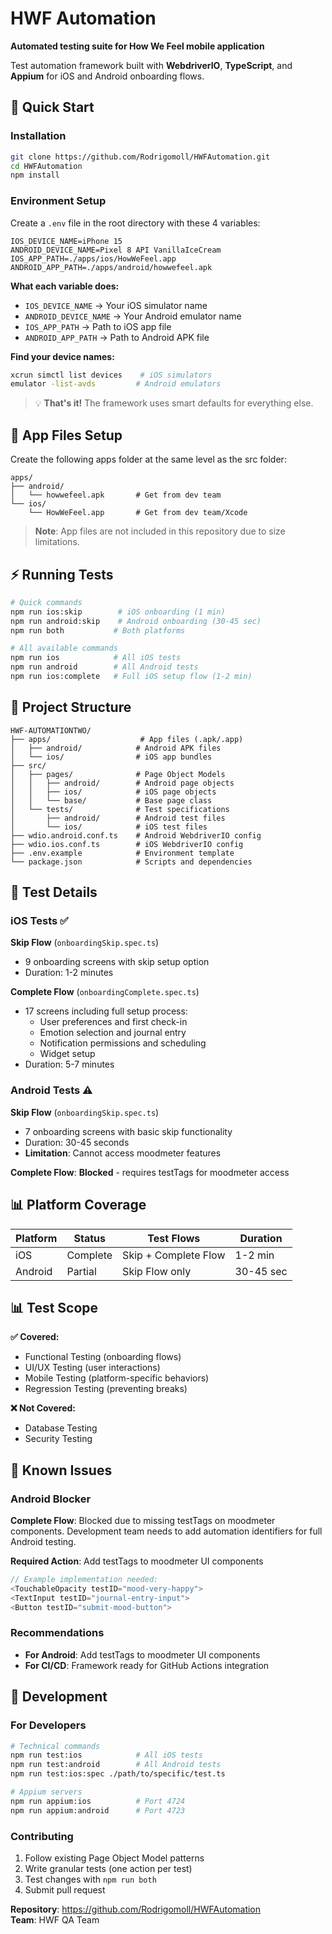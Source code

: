 # HWF Automation

**Automated testing suite for How We Feel mobile application**

Test automation framework built with **WebdriverIO**, **TypeScript**, and **Appium** for iOS and Android onboarding flows.

## 🚀 Quick Start

### Installation
```bash
git clone https://github.com/Rodrigomoll/HWFAutomation.git
cd HWFAutomation
npm install
```

### Environment Setup
Create a `.env` file in the root directory with these 4 variables:

```env
IOS_DEVICE_NAME=iPhone 15
ANDROID_DEVICE_NAME=Pixel 8 API VanillaIceCream
IOS_APP_PATH=./apps/ios/HowWeFeel.app
ANDROID_APP_PATH=./apps/android/howwefeel.apk
```

**What each variable does:**
- `IOS_DEVICE_NAME` → Your iOS simulator name
- `ANDROID_DEVICE_NAME` → Your Android emulator name  
- `IOS_APP_PATH` → Path to iOS app file
- `ANDROID_APP_PATH` → Path to Android APK file

**Find your device names:**
```bash
xcrun simctl list devices    # iOS simulators
emulator -list-avds         # Android emulators
```

> 💡 **That's it!** The framework uses smart defaults for everything else.

## 📱 App Files Setup

Create the following apps folder at the same level as the src folder:

```
apps/
├── android/
│   └── howwefeel.apk       # Get from dev team
└── ios/
    └── HowWeFeel.app       # Get from dev team/Xcode
```

> **Note**: App files are not included in this repository due to size limitations.

## ⚡ Running Tests

```bash
# Quick commands
npm run ios:skip        # iOS onboarding (1 min)
npm run android:skip    # Android onboarding (30-45 sec)
npm run both           # Both platforms

# All available commands
npm run ios            # All iOS tests
npm run android        # All Android tests
npm run ios:complete   # Full iOS setup flow (1-2 min)
```

## 📁 Project Structure

```
HWF-AUTOMATIONTWO/
├── apps/                    # App files (.apk/.app)
│   ├── android/            # Android APK files
│   └── ios/                # iOS app bundles
├── src/
│   ├── pages/              # Page Object Models
│   │   ├── android/        # Android page objects
│   │   ├── ios/            # iOS page objects
│   │   └── base/           # Base page class
│   └── tests/              # Test specifications
│       ├── android/        # Android test files
│       └── ios/            # iOS test files
├── wdio.android.conf.ts    # Android WebdriverIO config
├── wdio.ios.conf.ts        # iOS WebdriverIO config
├── .env.example            # Environment template
└── package.json            # Scripts and dependencies
```

## 🧪 Test Details

### iOS Tests ✅

**Skip Flow** (`onboardingSkip.spec.ts`)
- 9 onboarding screens with skip setup option
- Duration: 1-2 minutes

**Complete Flow** (`onboardingComplete.spec.ts`)
- 17 screens including full setup process:
  - User preferences and first check-in
  - Emotion selection and journal entry
  - Notification permissions and scheduling
  - Widget setup
- Duration: 5-7 minutes

### Android Tests ⚠️

**Skip Flow** (`onboardingSkip.spec.ts`)
- 7 onboarding screens with basic skip functionality
- Duration: 30-45 seconds
- **Limitation**: Cannot access moodmeter features

**Complete Flow**: **Blocked** - requires testTags for moodmeter access

## 📊 Platform Coverage

| Platform | Status   | Test Flows           | Duration |
| -------- | -------- | -------------------- | -------- |
| iOS      | Complete | Skip + Complete Flow | 1-2 min  |
| Android  | Partial  | Skip Flow only       | 30-45 sec |


## 📊 Test Scope

**✅ Covered:**
- Functional Testing (onboarding flows)
- UI/UX Testing (user interactions)
- Mobile Testing (platform-specific behaviors)
- Regression Testing (preventing breaks)

**❌ Not Covered:**
- Database Testing
- Security Testing

## 🚨 Known Issues

### Android Blocker

**Complete Flow**: Blocked due to missing testTags on moodmeter components. Development team needs to add automation identifiers for full Android testing.

**Required Action**: Add testTags to moodmeter UI components

```typescript
// Example implementation needed:
<TouchableOpacity testID="mood-very-happy">
<TextInput testID="journal-entry-input">
<Button testID="submit-mood-button">
```

### Recommendations

- **For Android**: Add testTags to moodmeter UI components
- **For CI/CD**: Framework ready for GitHub Actions integration

## 🤝 Development

### For Developers


```bash
# Technical commands
npm run test:ios            # All iOS tests
npm run test:android        # All Android tests
npm run test:ios:spec ./path/to/specific/test.ts

# Appium servers
npm run appium:ios          # Port 4724
npm run appium:android      # Port 4723
```

### Contributing

1. Follow existing Page Object Model patterns
2. Write granular tests (one action per test)
3. Test changes with `npm run both`
4. Submit pull request

**Repository**: https://github.com/Rodrigomoll/HWFAutomation  
**Team**: HWF QA Team